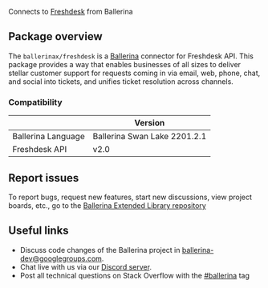 Connects to [Freshdesk](https://developers.freshdesk.com/api/#intro) from Ballerina

## Package overview
The `ballerinax/freshdesk` is a [Ballerina](https://ballerina.io/) connector for Freshdesk API.
This package provides a way that enables businesses of all sizes to deliver stellar customer support for requests coming in via email, web, phone, chat, and social into tickets, and unifies ticket resolution across channels.

### Compatibility
|                    | Version                      |
|--------------------|------------------------------|
| Ballerina Language | Ballerina Swan Lake 2201.2.1 | 
| Freshdesk API      | v2.0                         |

## Report issues
To report bugs, request new features, start new discussions, view project boards, etc., go to the [Ballerina Extended Library repository](https://github.com/ballerina-platform/ballerina-extended-library)

## Useful links
- Discuss code changes of the Ballerina project in [ballerina-dev@googlegroups.com](mailto:ballerina-dev@googlegroups.com).
- Chat live with us via our [Discord server](https://discord.gg/ballerinalang).
- Post all technical questions on Stack Overflow with the [#ballerina](https://stackoverflow.com/questions/tagged/ballerina) tag

